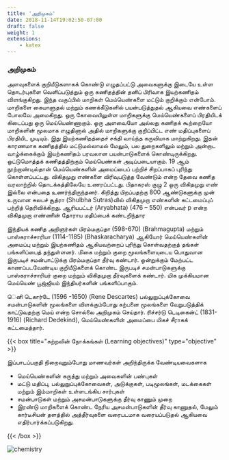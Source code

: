 ```yaml
---
title: 'அறிமுகம்'
date: 2018-11-14T19:02:50-07:00
draft: false
weight: 1
extensions:
    - katex
---
```



### அறிமுகம்



அளவுகளைக் குறியீடுகளாகக் கொண்டு எழுதப்பட்டு அவைகளுக்கு இடையே உள்ள தொடர்புகளை
வெளிப்படுத்தும் ஒரு கணிதத்தின் தனிப் பிரிவாக இயற்கணிதம் விளங்குகிறது. இந்த வகுப்பில் மாறிகள்
மெய்யெண்களை மட்டும் குறிக்கும் என்போம். மாறிகளை கையாளுதல் மற்றும் கணக்கீடுகளில் 
பயன்படுத்துதல் ஆகியவை எண்களைப் போலவே அமைகிறது. ஒரு கோவையிலுள்ள மாறிகளுக்கு 
மெய்யெண்களைப் பிரதியிடக் கிடைப்பது ஒரு மெய்யெண்ணாகும். ஒரு அளவையோ அல்லது கணிதக் 
கூற்றையோ மாறிகளின் மூலமாக எழுதினால் அதில் மாறிகளுக்கு குறிப்பிட்ட எண் மதிப்புகளைப்
பிரதியிட முடியும். இது இயற்கணிதத்தைச் சக்தி வாய்ந்த கருவியாக மாற்றுகிறது. இதன் காரணமாக 
கணிதத்தில் மட்டுமல்லாமல் மேலும், பல துறைகளிலும் மற்றும் அன்றாட வாழ்க்கைக்கும் இயற்கணிதம் 
பரவலான பயன்பாடுகளைக் கொண்டிருக்கிறது. ஒட்டுமொத்தக் கணிதத்திற்கும் மெய்யெண்கள்
அடிப்படையாகும். 19 ஆம் நூற்றாண்டில்தான் மெய்யெண்களின் அமைப்பைப் பற்றிச் சிறப்பாகப் புரிந்து 
கொள்ளப்பட்டது. விகிதமுறு எண்களை விரிவுபடுத்த வேண்டும் என்ற தேவை கணித வரலாற்றில் 
தொடக்கத்திலேயே உணரப்பட்டது. பிதாகரஸ் குழு 2 ஒரு விகிதமுறு எண் இல்லை என்பதை
உணர்ந்திருந்தனர். கிறித்து பிறப்பதற்கு 800 ஆண்டுகளுக்கு முன் உருவான சுலபச் சூத்ரா (Shulbha 
Sutras)வில் விகிதமுறா எண்களின் கட்டமைப்புப் பற்றித் தெரிவிக்கிறது. ஆரியபட்டர் (Aryabhata)
(476 – 550) என்பவர் p என்ற விகிதமுறா எண்ணின் தோராய மதிப்பைக் கண்டறிந்தார

இந்தியக் கணித அறிஞர்கள் பிரம்மகுப்தா (598-670) (Brahmagupta) மற்றும் பாஸ்கராச்சாரியா
(1114-1185) (Bhaskaracharya) ஆகியோர் மெய்யெண்களின் அமைப்பு மற்றும் 
இயற்கணிதம் ஆகியவற்றைப் புரிந்து கொள்வதற்குத் தங்கள் பங்களிப்பைத் 
தந்துள்ளனர். மிகை மற்றும் குறை மூலங்களையுடைய பொதுவான 
இருபடிச் சமன்பாட்டுக்கு பிரம்மகுப்தா தீர்வு கண்டார். ஒன்றுக்கும் மேற்பட்ட
காணப்படவேண்டிய குறியீடுகளைக் கொண்ட இருபடிச் சமன்பாடுகளுக்கு 
பாஸ்கராச்சாரியர் குறை மற்றும் விகிதமுறா தீர்வுகளைக் கண்டார். மிக 
முக்கியமான மெய்யெண் பூஜ்ஜியம் இந்தியர்களின் பங்களிப்பாகும். 

ெனி டெகார்டே (1596 -1650) (Rene Descartes) பல்லுறுப்புக்கோவை 
சமன்பாடுகளின் மூலங்களை விளக்கும்போது கற்பனை மூலங்களை
வேறுபடுத்திக் காட்டுவதற்கு மெய் என்ற சொல்லை அறிமுகம் செய்தார். 
ரிச்சர்டு டெடிகைன்ட் (1831-1916) (Richard Dedekind), மெய்யெண்களின் அமைப்பை மிகச் சீராகக் 
கட்டமைத்தார்.

{{< box title="கற்றலின் நோக்கங்கள் (Learning objectives)" type="objective" >}}

இப்பாடப்பகுதி நிறைவுறும்போது மாணவர்கள் அறிந்திருக்க வேண்டியவைகளாக 
* மெய்யெண்களின் கருத்து மற்றும் அவைகளின் பண்புகள்
* மட்டு மதிப்பு, பல்லுறுப்புக்கோவைகள், அடுக்குகள், படிமூலங்கள், மடக்கைகள் மற்றும் 
இம்மாறிகள் உள்ளடங்கிய சார்புகள்
* சமன்பாடுகள் மற்றும் அசமன்பாடுகளுக்கு தீர்வு காணும் முறை
* இரண்டு மாறிகளைக் கொண்ட நேரிய அசமன்பாடுகளின் தீர்வு காணுதல், மேலும் 
கார்டீசியன் தளத்தில் அத்தீர்வுகளை வரைபடமாக வரையப்படுதல்
ஆகியவை எதிர்பார்க்கப்படுகிறது.


{{< /box >}}

![chemistry](/books/chemistry/part-1/basic-concepts-of-chemistry-and-chemical-calculations/basical1.png)